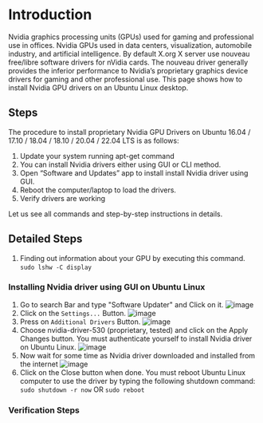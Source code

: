 # Introduction
Nvidia graphics processing units (GPUs) used for gaming and professional use in offices. Nvidia GPUs used in data centers, visualization, automobile industry, and artificial intelligence. By default X.org X server use nouveau free/libre software drivers for nVidia cards. The nouveau driver generally provides the inferior performance to Nvidia’s proprietary graphics device drivers for gaming and other professional use. This page shows how to install Nvidia GPU drivers on an Ubuntu Linux desktop.
## Steps
The procedure to install proprietary Nvidia GPU Drivers on Ubuntu 16.04 / 17.10 / 18.04 / 18.10 / 20.04 / 22.04 LTS is as follows:
1. Update your system running apt-get command
2. You can install Nvidia drivers either using GUI or CLI method.
3. Open “Software and Updates” app to install install Nvidia driver using GUI.
4. Reboot the computer/laptop to load the drivers.
5. Verify drivers are working

Let us see all commands and step-by-step instructions in details.

## Detailed Steps
1. Finding out information about your GPU by executing this command.
```sudo lshw -C display```
### Installing Nvidia driver using GUI on Ubuntu Linux
1. Go to search Bar and type "Software Updater" and Click on it.
![image](https://github.com/Mr-MeerMoazzam/Cuda-Setup-In-Ubunto-22.04/assets/98279854/d883cf18-e356-4f27-b196-c84eff800222)
2. Click on the `Settings...` Button.
![image](https://github.com/Mr-MeerMoazzam/Cuda-Setup-In-Ubunto-22.04/assets/98279854/34fc4a33-863b-4f1f-8e4e-3eeffcac3cfd)
3. Press on `Additional Drivers` Button.
![image](https://github.com/Mr-MeerMoazzam/Cuda-Setup-In-Ubunto-22.04/assets/98279854/4b0dc388-eb06-4734-9193-a6674ffc083f)
4. Choose nvidia-driver-530 (proprietary, tested) and click on the Apply Changes button. You must authenticate yourself to install Nvidia driver on Ubuntu Linux.
![image](https://github.com/Mr-MeerMoazzam/Cuda-Setup-In-Ubunto-22.04/assets/98279854/629d5753-8e2a-47fd-a95f-c1dfe37bf0d1)
5. Now wait for some time as Nvidia driver downloaded and installed from the internet
![image](https://github.com/Mr-MeerMoazzam/Cuda-Setup-In-Ubunto-22.04/assets/98279854/553bbe3e-ed81-48c2-893d-37517f01f8b8)
6. Click on the Close button when done. You must reboot Ubuntu Linux computer to use the driver by typing the following shutdown command:
 ```sudo shutdown -r now```
 OR
```sudo reboot```
### Verification Steps
